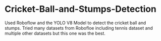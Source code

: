 # Cricket-Ball-and-Stumps-Detection
Used Roboflow and the YOLO V8 Model to detect the cricket ball and stumps. Tried many datasets from Robofloe including tennis dataset and multiple other datasets but this one was the best.
